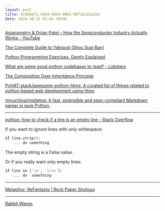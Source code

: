 ```yaml
---
layout: post
title: dc96de71-445d-4854-9963-08f1be22e15a
date: 2024-10-22 01:43 +0530
---
```


[Asianometry & Dylan Patel – How the Semiconductor Industry Actually Works - YouTube](https://www.youtube.com/watch?v=pE3KKUKXcTM&list=WL&index=11)

<a href="https://www.shizenstyle.com/post/the-complete-guide-to-yakisugi-shou-sugi-ban-1">The Complete Guide to Yakisugi (Shou Sugi Ban)</a>

[Python Programming Exercises, Gently Explained](https://inventwithpython.com/pythongently/)

[What are some good python codebases to read? - Lobsters](https://lobste.rs/s/s1v57r/what_are_some_good_python_codebases_read)

[The Composition Over Inheritance Principle](https://python-patterns.guide/gang-of-four/composition-over-inheritance/)

[PyHAT-stack/awesome-python-htmx: A curated list of things related to python-based web development using htmx](https://github.com/PyHAT-stack/awesome-python-htmx)

[miyuchina/mistletoe: A fast, extensible and spec-compliant Markdown parser in pure Python.](https://github.com/miyuchina/mistletoe)

---
[python: how to check if a line is an empty line - Stack Overflow](https://stackoverflow.com/questions/7896495/python-how-to-check-if-a-line-is-an-empty-line)

If you want to ignore lines with only whitespace:

``` python
if line.strip():
    ... do something
```

The empty string is a False value.

Or if you really want only empty lines:

``` python
if line in ['\n', '\r\n']:
    ... do  something
```
---

[Metaphor: ReFantazio | Rock Paper Shotgun](https://www.rockpapershotgun.com/games/metaphor-refantazio)

---

[Rabbit Waves](https://rabbitwaves.ca/site/flags_maritime.html)

